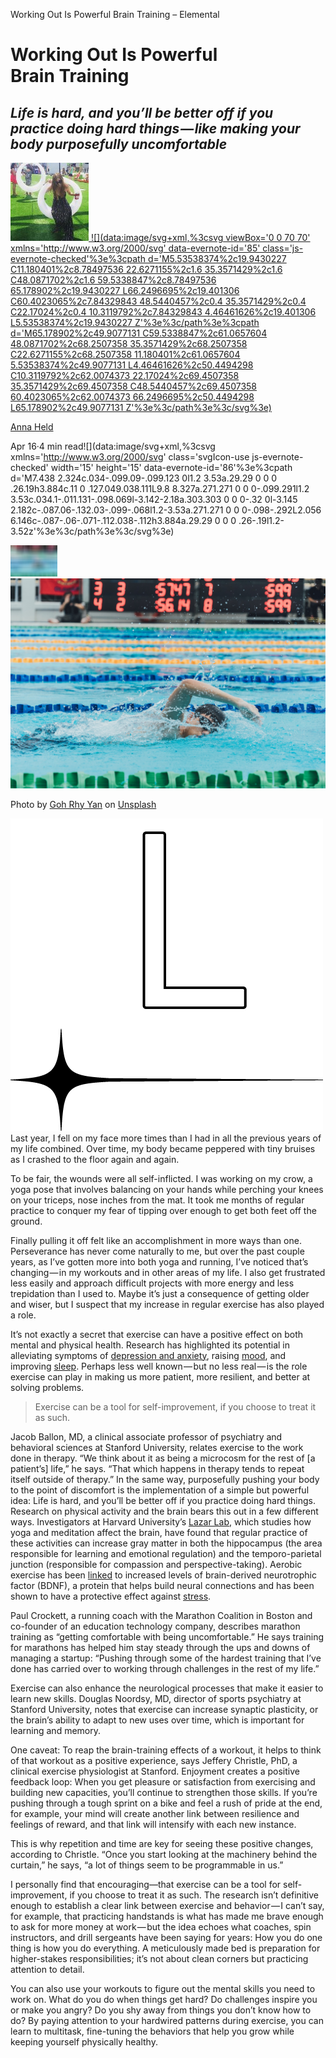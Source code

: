 Working Out Is Powerful Brain Training – Elemental

# **Working Out Is Powerful Brain Training**

## *Life is hard, and you’ll be better off if you practice doing hard things — like making your body purposefully uncomfortable*

[![0*x4x0a8Tu9nr1JQIz.jpg](../_resources/e4444bd76d1dc241d918427b8f662bae.jpg) ![](data:image/svg+xml,%3csvg viewBox='0 0 70 70' xmlns='http://www.w3.org/2000/svg' data-evernote-id='85' class='js-evernote-checked'%3e%3cpath d='M5.53538374%2c19.9430227 C11.180401%2c8.78497536 22.6271155%2c1.6 35.3571429%2c1.6 C48.0871702%2c1.6 59.5338847%2c8.78497536 65.178902%2c19.9430227 L66.2496695%2c19.401306 C60.4023065%2c7.84329843 48.5440457%2c0.4 35.3571429%2c0.4 C22.17024%2c0.4 10.3119792%2c7.84329843 4.46461626%2c19.401306 L5.53538374%2c19.9430227 Z'%3e%3c/path%3e%3cpath d='M65.178902%2c49.9077131 C59.5338847%2c61.0657604 48.0871702%2c68.2507358 35.3571429%2c68.2507358 C22.6271155%2c68.2507358 11.180401%2c61.0657604 5.53538374%2c49.9077131 L4.46461626%2c50.4494298 C10.3119792%2c62.0074373 22.17024%2c69.4507358 35.3571429%2c69.4507358 C48.5440457%2c69.4507358 60.4023065%2c62.0074373 66.2496695%2c50.4494298 L65.178902%2c49.9077131 Z'%3e%3c/path%3e%3c/svg%3e)](https://elemental.medium.com/@ajshults_57909?source=post_header_lockup)

[Anna Held](https://elemental.medium.com/@ajshults_57909)

Apr 16·4 min read![](data:image/svg+xml,%3csvg xmlns='http://www.w3.org/2000/svg' class='svgIcon-use js-evernote-checked' width='15' height='15' data-evernote-id='86'%3e%3cpath d='M7.438 2.324c.034-.099.09-.099.123 0l1.2 3.53a.29.29 0 0 0 .26.19h3.884c.11 0 .127.049.038.111L9.8 8.327a.271.271 0 0 0-.099.291l1.2 3.53c.034.1-.011.131-.098.069l-3.142-2.18a.303.303 0 0 0-.32 0l-3.145 2.182c-.087.06-.132.03-.099-.068l1.2-3.53a.271.271 0 0 0-.098-.292L2.056 6.146c-.087-.06-.071-.112.038-.112h3.884a.29.29 0 0 0 .26-.19l1.2-3.52z'%3e%3c/path%3e%3c/svg%3e)

![](../_resources/c088a0843501b3ea225d767f1c07e5bb.png)![0*m7XcY6qsqf_R4dpg](../_resources/9627ce2122697d782c9539cab9adb5c5.jpg)

Photo by [Goh Rhy Yan](https://unsplash.com/@gohrhyyan?utm_source=medium&utm_medium=referral) on [Unsplash](https://unsplash.com/?utm_source=medium&utm_medium=referral)

![1*mQdDnWetrzO5s3-dOjzsyQ.png](../_resources/f889f8977c77db3fd5291547960a3111.png)Last year, I fell on my face more times than I had in all the previous years of my life combined. Over time, my body became peppered with tiny bruises as I crashed to the floor again and again.

To be fair, the wounds were all self-inflicted. I was working on my crow, a yoga pose that involves balancing on your hands while perching your knees on your triceps, nose inches from the mat. It took me months of regular practice to conquer my fear of tipping over enough to get both feet off the ground.

Finally pulling it off felt like an accomplishment in more ways than one. Perseverance has never come naturally to me, but over the past couple years, as I’ve gotten more into both yoga and running, I’ve noticed that’s changing — in my workouts and in other areas of my life. I also get frustrated less easily and approach difficult projects with more energy and less trepidation than I used to. Maybe it’s just a consequence of getting older and wiser, but I suspect that my increase in regular exercise has also played a role.

It’s not exactly a secret that exercise can have a positive effect on both mental and physical health. Research has highlighted its potential in alleviating symptoms of [depression and anxiety](https://www.ncbi.nlm.nih.gov/pmc/articles/PMC474733/), raising [mood](https://www.ncbi.nlm.nih.gov/pmc/articles/PMC474733/), and improving [sleep](https://www.hopkinsmedicine.org/health/healthy-sleep/sleep-better/exercising-for-better-sleep). Perhaps less well known — but no less real — is the role exercise can play in making us more patient, more resilient, and better at solving problems.

> Exercise can be a tool for self-improvement, if you choose to treat it as such.

Jacob Ballon, MD, a clinical associate professor of psychiatry and behavioral sciences at Stanford University, relates exercise to the work done in therapy. “We think about it as being a microcosm for the rest of [a patient’s] life,” he says. “That which happens in therapy tends to repeat itself outside of therapy.” In the same way, purposefully pushing your body to the point of discomfort is the implementation of a simple but powerful idea: Life is hard, and you’ll be better off if you practice doing hard things. Research on physical activity and the brain bears this out in a few different ways. Investigators at Harvard University’s [Lazar Lab](https://scholar.harvard.edu/sara_lazar/home), which studies how yoga and meditation affect the brain, have found that regular practice of these activities can increase gray matter in both the hippocampus (the area responsible for learning and emotional regulation) and the temporo-parietal junction (responsible for compassion and perspective-taking). Aerobic exercise has been [linked](https://elifesciences.org/articles/15092) to increased levels of brain-derived neurotrophic factor (BDNF), a protein that helps build neural connections and has been shown to have a protective effect against [stress](https://www.nature.com/articles/4001211).

Paul Crockett, a running coach with the Marathon Coalition in Boston and co-founder of an education technology company, describes marathon training as “getting comfortable with being uncomfortable.” He says training for marathons has helped him stay steady through the ups and downs of managing a startup: “Pushing through some of the hardest training that I’ve done has carried over to working through challenges in the rest of my life.”

Exercise can also enhance the neurological processes that make it easier to learn new skills. Douglas Noordsy, MD, director of sports psychiatry at Stanford University, notes that exercise can increase synaptic plasticity, or the brain’s ability to adapt to new uses over time, which is important for learning and memory.

One caveat: To reap the brain-training effects of a workout, it helps to think of that workout as a positive experience, says Jeffery Christle, PhD, a clinical exercise physiologist at Stanford. Enjoyment creates a positive feedback loop: When you get pleasure or satisfaction from exercising and building new capacities, you’ll continue to strengthen those skills. If you’re pushing through a tough sprint on a bike and feel a rush of pride at the end, for example, your mind will create another link between resilience and feelings of reward, and that link will intensify with each new instance.

This is why repetition and time are key for seeing these positive changes, according to Christle. “Once you start looking at the machinery behind the curtain,” he says, “a lot of things seem to be programmable in us.”

I personally find that encouraging—that exercise can be a tool for self-improvement, if you choose to treat it as such. The research isn’t definitive enough to establish a clear link between exercise and behavior — I can’t say, for example, that practicing handstands is what has made me brave enough to ask for more money at work — but the idea echoes what coaches, spin instructors, and drill sergeants have been saying for years: How you do one thing is how you do everything. A meticulously made bed is preparation for higher-stakes responsibilities; it’s not about clean corners but practicing attention to detail.

You can also use your workouts to figure out the mental skills you need to work on. What do you do when things get hard? Do challenges inspire you or make you angry? Do you shy away from things you don’t know how to do? By paying attention to your hardwired patterns during exercise, you can learn to multitask, fine-tuning the behaviors that help you grow while keeping yourself physically healthy.